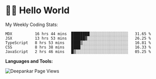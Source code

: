 # 👋🏽 Hello World 

<!--![Deepankar's github stats](https://github-readme-stats.vercel.app/api?username=Deep-Codes&count_private=true&show_icons=true&theme=radical)-->
My Weekly Coding Stats:

<!--START_SECTION:waka-->
```text
MDX          16 hrs 44 mins  ████████░░░░░░░░░░░░░░░░░   31.65 % 
JSX          13 hrs 53 mins  ██████▓░░░░░░░░░░░░░░░░░░   26.25 % 
TypeScript   8 hrs 53 mins   ████▒░░░░░░░░░░░░░░░░░░░░   16.81 % 
CSS          8 hrs 38 mins   ████░░░░░░░░░░░░░░░░░░░░░   16.33 % 
JavaScript   2 hrs 46 mins   █▒░░░░░░░░░░░░░░░░░░░░░░░   05.25 % 
```
<!--END_SECTION:waka-->

**Languages and Tools:**



<p align="left"> <img src="https://komarev.com/ghpvc/?username=Deep-Codes&label=Views&color=blue&style=plastic" alt="Deepankar Page Views" /> </p>

